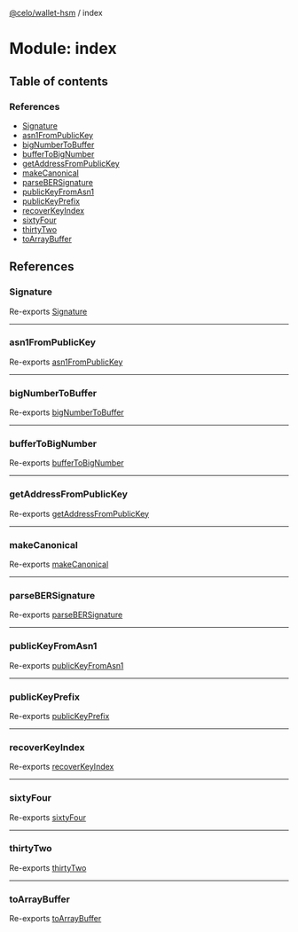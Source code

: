 [@celo/wallet-hsm](../README.md) / index

# Module: index

## Table of contents

### References

- [Signature](index.md#signature)
- [asn1FromPublicKey](index.md#asn1frompublickey)
- [bigNumberToBuffer](index.md#bignumbertobuffer)
- [bufferToBigNumber](index.md#buffertobignumber)
- [getAddressFromPublicKey](index.md#getaddressfrompublickey)
- [makeCanonical](index.md#makecanonical)
- [parseBERSignature](index.md#parsebersignature)
- [publicKeyFromAsn1](index.md#publickeyfromasn1)
- [publicKeyPrefix](index.md#publickeyprefix)
- [recoverKeyIndex](index.md#recoverkeyindex)
- [sixtyFour](index.md#sixtyfour)
- [thirtyTwo](index.md#thirtytwo)
- [toArrayBuffer](index.md#toarraybuffer)

## References

### Signature

Re-exports [Signature](../classes/signature_utils.Signature.md)

___

### asn1FromPublicKey

Re-exports [asn1FromPublicKey](ber_utils.md#asn1frompublickey)

___

### bigNumberToBuffer

Re-exports [bigNumberToBuffer](signature_utils.md#bignumbertobuffer)

___

### bufferToBigNumber

Re-exports [bufferToBigNumber](signature_utils.md#buffertobignumber)

___

### getAddressFromPublicKey

Re-exports [getAddressFromPublicKey](signature_utils.md#getaddressfrompublickey)

___

### makeCanonical

Re-exports [makeCanonical](signature_utils.md#makecanonical)

___

### parseBERSignature

Re-exports [parseBERSignature](ber_utils.md#parsebersignature)

___

### publicKeyFromAsn1

Re-exports [publicKeyFromAsn1](ber_utils.md#publickeyfromasn1)

___

### publicKeyPrefix

Re-exports [publicKeyPrefix](signature_utils.md#publickeyprefix)

___

### recoverKeyIndex

Re-exports [recoverKeyIndex](signature_utils.md#recoverkeyindex)

___

### sixtyFour

Re-exports [sixtyFour](signature_utils.md#sixtyfour)

___

### thirtyTwo

Re-exports [thirtyTwo](signature_utils.md#thirtytwo)

___

### toArrayBuffer

Re-exports [toArrayBuffer](ber_utils.md#toarraybuffer)
